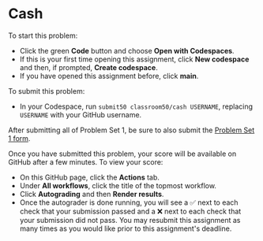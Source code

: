 # Cash

To start this problem:

* Click the green **Code** button and choose **Open with Codespaces**.
* If this is your first time opening this assignment, click **New codespace** and then, if prompted, **Create codespace**.
* If you have opened this assignment before, click **main**.

To submit this problem:

* In your Codespace, run `submit50 classroom50/cash USERNAME`, replacing `USERNAME` with your GitHub username.

After submitting all of Problem Set 1, be sure to also submit the [Problem Set 1 form](https://forms.cs50.io/2bbf1ef1-d8e3-4c24-ae0f-c09a7998ecb6).

Once you have submitted this problem, your score will be available on GitHub after a few minutes. To view your score:

* On this GitHub page, click the **Actions** tab.
* Under **All workflows**, click the title of the topmost workflow.
* Click **Autograding** and then **Render results**.
* Once the autograder is done running, you will see a ✅ next to each check that your submission passed and a ❌ next to each check that your submission did not pass. You may resubmit this assignment as many times as you would like prior to this assignment's deadline.
